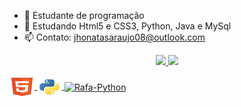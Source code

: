 - 🔭 Estudante de programação
- 🌱 Estudando Html5 e CSS3, Python, Java e MySql
- 📫 Contato: jhonatasaraujo08@outlook.com

<div align="center">
  <a href="https://github.com/Jhonatas-Araujo">
  <img height="180em" src="https://github-readme-stats.vercel.app/api?username=Jhonatas-Araujo&show_icons=true&theme=dracula&include_all_commits=true&count_private=true"/>
  <img height="180em" src="https://github-readme-stats.vercel.app/api/top-langs/?username=Jhonatas-Araujo&layout=compact&langs_count=7&theme=dracula"/>
</div>
<div style="display: inline_block"><br>
  <img align="center" alt="Rafa-HTML" height="30" width="40" src="https://raw.githubusercontent.com/devicons/devicon/master/icons/html5/html5-original.svg">
  <img align="center" alt="Rafa-Python" height="30" width="40" src="https://raw.githubusercontent.com/devicons/devicon/master/icons/python/python-original.svg">
  <img align="center" alt="Rafa-Python" height="30" width="40" src="https://cdn.jsdelivr.net/gh/devicons/devicon/icons/mysql/mysql-original.svg" />
</div>
